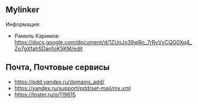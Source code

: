 
## Mylinker

Информация:
* Рамиль  Каримов: https://docs.google.com/document/d/1ZUnJo39wRo_7rRyVvCQG0Xq4_Zo7gXfahSDan1oK5KM/edit

## Почта, Почтовые сервисы

* https://pdd.yandex.ru/domains_add/
* https://yandex.ru/support/pdd/set-mail/mx.xml
* https://toster.ru/q/119615

